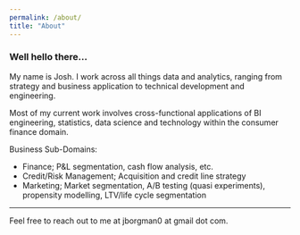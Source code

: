 ```yaml
---
permalink: /about/
title: "About"
---
```


### Well hello there...

My name is Josh. I work across all things data and analytics, ranging from strategy and business application to technical development and engineering.

Most of my current work involves cross-functional applications of BI engineering, statistics, data science and technology within the consumer finance domain. 

Business Sub-Domains: 
- Finance; P&L segmentation, cash flow analysis, etc.
- Credit/Risk Management; Acquisition and credit line strategy
- Marketing; Market segmentation, A/B testing (quasi experiments), propensity modelling, LTV/life cycle segmentation

---

Feel free to reach out to me at jborgman0 at gmail dot com. 
